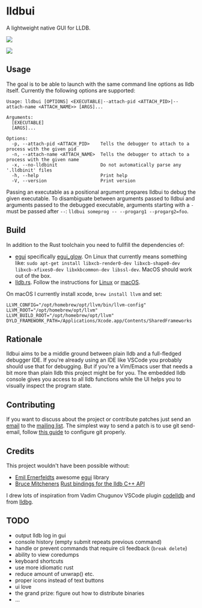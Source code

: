 # lldbui

A lightweight native GUI for LLDB.

![](https://git.sr.ht/~dennis/lldbui/blob/main/resources/screenshots/screenshot_dark.png)

![](https://git.sr.ht/~dennis/lldbui/blob/main/resources/screenshots/screenshot_light.png)

## Usage

The goal is to be able to launch with the same command line options as lldb itself. Currently the following options are supported:

```
Usage: lldbui [OPTIONS] <EXECUTABLE|--attach-pid <ATTACH_PID>|--attach-name <ATTACH_NAME>> [ARGS]...

Arguments:
  [EXECUTABLE]
  [ARGS]...

Options:
  -p, --attach-pid <ATTACH_PID>    Tells the debugger to attach to a process with the given pid
  -n, --attach-name <ATTACH_NAME>  Tells the debugger to attach to a process with the given name
  -x, --no-lldbinit                Do not automatically parse any '.lldbinit' files
  -h, --help                       Print help
  -V, --version                    Print version
```

Passing an executable as a positional argument prepares lldbui to debug the given executable. To disambiguate between arguments passed to lldbui and arguments passed to the debugged executable, arguments starting with a `-` must be passed after `--`: `lldbui someprog -- --progarg1 --progarg2=foo`.

## Build

In addition to the Rust toolchain you need to fullfill the dependencies of:
* [egui](https://www.egui.rs) specifically [egui_glow](https://github.com/emilk/egui/tree/master/crates/egui_glow). On Linux that currently means something like: `sudo apt-get install libxcb-render0-dev libxcb-shape0-dev libxcb-xfixes0-dev libxkbcommon-dev libssl-dev`. MacOS should work out of the box.
* [lldb.rs](https://docs.rs/lldb/latest/lldb/). Follow the instructions for [Linux](https://github.com/endoli/lldb.rs?tab=readme-ov-file#linux) or [macOS](https://github.com/endoli/lldb.rs?tab=readme-ov-file#macos).

On macOS I currently install xcode, `brew install llvm` and set:
```
LLVM_CONFIG="/opt/homebrew/opt/llvm/bin/llvm-config"
LLVM_ROOT="/opt/homebrew/opt/llvm"
LLVM_BUILD_ROOT="/opt/homebrew/opt/llvm"
DYLD_FRAMEWORK_PATH=/Applications/Xcode.app/Contents/SharedFrameworks
```

## Rationale

lldbui aims to be a middle ground between plain lldb and a full-fledged debugger IDE. If you're already using an IDE like VSCode you probably should use that for debugging. But if you're a Vim/Emacs user that needs a bit more than plain lldb this project might be for you. The embedded lldb console gives you access to all lldb functions while the UI helps you to visually inspect the program state.

## Contributing

If you want to discuss about the project or contribute patches just send an [email](mailto:~dennis/lldbui@lists.sr.ht) to the [mailing list](https://lists.sr.ht/~dennis/lldbui).
The simplest way to send a patch is to use git send-email, follow [this guide](https://git-send-email.io/) to configure git properly.

## Credits

This project wouldn't have been possible without:

*  [Emil Ernerfeldts](https://github.com/emilk/) awesome [egui](https://www.egui.rs/) library 
*  [Bruce Mitcheners](https://github.com/waywardmonkeys) [Rust bindings for the lldb C++ API](https://docs.rs/lldb/latest/lldb/)

I drew lots of inspiration from Vadim Chugunov VSCode plugin [codelldb](https://github.com/vadimcn/codelldb) and from [lldbg](https://github.com/zmeadows/lldbg/).

## TODO

- output lldb log in gui
- console history (empty submit repeats previous command)
- handle or prevent commands that require cli feedback (`break delete`)
- ability to view coredumps
- keyboard shortcuts
- use more idiomatic rust
- reduce amount of unwrap() etc.
- proper icons instead of text buttons
- ui love
- the grand prize: figure out how to distribute binaries
- ...
